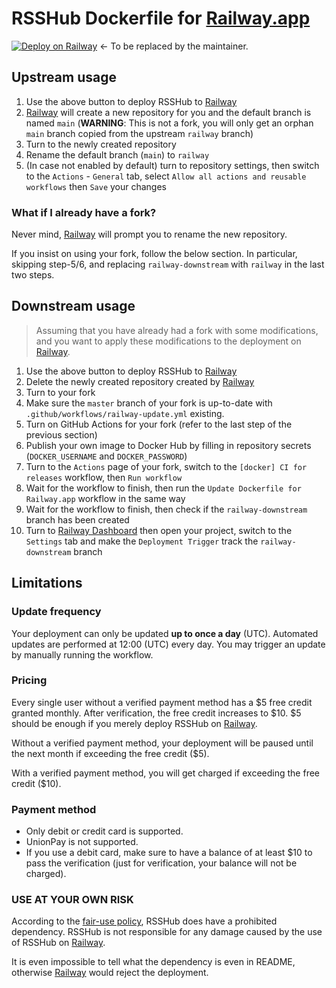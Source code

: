 # RSSHub Dockerfile for [Railway.app]

[![Deploy on Railway](https://railway.app/button.svg)](https://railway.app/new/template/PyitVR) <- To be replaced by the maintainer.

## Upstream usage

1. Use the above button to deploy RSSHub to [Railway]
2. [Railway] will create a new repository for you and the default branch is named `main` (**WARNING**: This is not a fork, you will only get an orphan `main` branch copied from the upstream `railway` branch)
3. Turn to the newly created repository
4. Rename the default branch (`main`) to `railway`
5. (In case not enabled by default) turn to repository settings, then switch to the `Actions` - `General` tab, select `Allow all actions and reusable workflows` then `Save` your changes

### What if I already have a fork?

Never mind, [Railway] will prompt you to rename the new repository.

If you insist on using your fork, follow the below section. In particular, skipping step-5/6, and replacing `railway-downstream` with `railway` in the last two steps.

## Downstream usage

> Assuming that you have already had a fork with some modifications, and you want to apply these modifications to the deployment on [Railway].

1. Use the above button to deploy RSSHub to [Railway]
2. Delete the newly created repository created by [Railway]
3. Turn to your fork
4. Make sure the `master` branch of your fork is up-to-date with `.github/workflows/railway-update.yml` existing.
5. Turn on GitHub Actions for your fork (refer to the last step of the previous section)
6. Publish your own image to Docker Hub by filling in repository secrets (`DOCKER_USERNAME` and `DOCKER_PASSWORD`)
7. Turn to the `Actions` page of your fork, switch to the `[docker] CI for releases` workflow, then `Run workflow`
8. Wait for the workflow to finish, then run the `Update Dockerfile for Railway.app` workflow in the same way
9. Wait for the workflow to finish, then check if the `railway-downstream` branch has been created
10. Turn to [Railway Dashboard](https://railway.app/dashboard) then open your project, switch to the `Settings` tab and make the `Deployment Trigger` track the `railway-downstream` branch

## Limitations

### Update frequency

Your deployment can only be updated **up to once a day** (UTC). Automated updates are performed at 12:00 (UTC) every day. You may trigger an update by manually running the workflow.

### Pricing

Every single user without a verified payment method has a $5 free credit granted monthly. After verification, the free credit increases to $10. $5 should be enough if you merely deploy RSSHub on [Railway].

Without a verified payment method, your deployment will be paused until the next month if exceeding the free credit ($5).

With a verified payment method, you will get charged if exceeding the free credit ($10).

### Payment method

* Only debit or credit card is supported.
* UnionPay is not supported.
* If you use a debit card, make sure to have a balance of at least $10 to pass the verification (just for verification, your balance will not be charged).

### USE AT YOUR OWN RISK

According to the [fair-use policy](https://railway.app/legal/fair-use), RSSHub does have a prohibited dependency. RSSHub is not responsible for any damage caused by the use of RSSHub on [Railway].

It is even impossible to tell what the dependency is even in README, otherwise [Railway] would reject the deployment.

[Railway.app]: https://railway.app
[Railway]: https://railway.app
